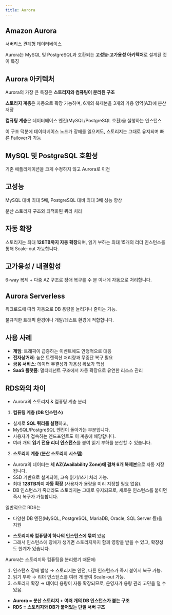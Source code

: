 ```yaml
---
title: Aurora
---
```

## Amazon Aurora

서버리스 관계형 데이터베이스

Aurora는 MySQL 및 PostgreSQL과 호환되는 **고성능·고가용성 아키텍처**로 설계된 것이 특징


## Aurora 아키텍처

Aurora의 가장 큰 특징은 **스토리지와 컴퓨팅이 분리된 구조**

**스토리지 계층**은 자동으로 확장 가능하며, 6개의 복제본을 3개의 가용 영역(AZ)에 분산 저장

**컴퓨팅 계층**은 데이터베이스 엔진(MySQL/PostgreSQL 호환)을 실행하는 인스턴스

이 구조 덕분에 데이터베이스 노드가 장애를 일으켜도, 스토리지는 그대로 유지되며 빠른 Failover가 가능

## **MySQL 및 PostgreSQL 호환성**
기존 애플리케이션을 크게 수정하지 않고 Aurora로 이전

## **고성능**
MySQL 대비 최대 5배, PostgreSQL 대비 최대 3배 성능 향상

분산 스토리지 구조와 최적화된 쿼리 처리

## 자동 확장
스토리지는 최대 **128TB까지 자동 확장**되며, 읽기 부하는 최대 15개의 리더 인스턴스를 통해 Scale-out 가능합니다.

## **고가용성 / 내결함성**
6-way 복제 + 다중 AZ 구조로 장애 복구를 수 분 이내에 자동으로 처리합니다.

## **Aurora Serverless**
워크로드에 따라 자동으로 DB 용량을 늘리거나 줄이는 기능.

불규칙한 트래픽 환경이나 개발/테스트 환경에 적합합니다.

## 사용 사례

* **게임**: 트래픽이 급증하는 이벤트에도 안정적으로 대응
* **전자상거래**: 높은 트랜잭션 처리량과 무중단 복구 필요
* **금융 서비스**: 데이터 무결성과 가용성 확보가 핵심
* **SaaS 플랫폼**: 멀티테넌트 구조에서 자동 확장으로 유연한 리소스 관리


## RDS와의 차이

- Aurora의 스토리지 & 컴퓨팅 계층 분리

1. **컴퓨팅 계층 (DB 인스턴스)**

* 실제로 **SQL 쿼리를 실행**하고,
* MySQL/PostgreSQL 엔진이 돌아가는 부분입니다.
* 사용자가 접속하는 엔드포인트도 이 계층에 해당합니다.
* 여러 개의 **읽기 전용 리더 인스턴스**를 붙여 읽기 부하를 분산할 수 있습니다.

2. **스토리지 계층 (분산 스토리지 시스템)**

* Aurora의 데이터는 **세 AZ(Availability Zone)에 걸쳐 6개 복제본**으로 자동 저장됩니다.
* SSD 기반으로 설계되어, 고속 읽기/쓰기 처리 가능.
* 최대 **128TB까지 자동 확장** (사용자가 용량을 미리 지정할 필요 없음).
* DB 인스턴스가 죽더라도 스토리지는 그대로 유지되므로, 새로운 인스턴스를 붙이면 즉시 복구가 가능합니다.


일반적으로 RDS는
- 다양한 DB 엔진(MySQL, PostgreSQL, MariaDB, Oracle, SQL Server 등)을 지원
* **스토리지와 컴퓨팅이 하나의 인스턴스에 묶여** 있음
* 그래서 인스턴스에 장애가 생기면 스토리지까지 함께 영향을 받을 수 있고, 확장성도 한계가 있습니다.

Aurora는 스토리지와 컴퓨팅을 분리했기 때문에:

1. 인스턴스 장애 발생 → 스토리지는 안전, 다른 인스턴스가 즉시 붙어서 복구 가능.
2. 읽기 부하 → 리더 인스턴스를 여러 개 붙여 Scale-out 가능.
3. 스토리지 확장 → 데이터 용량이 자동 확장되므로, 운영자가 용량 관리 고민을 덜 수 있음.

* **Aurora = 분산 스토리지 + 여러 개의 DB 인스턴스가 붙는 구조**
* **RDS = 스토리지와 DB가 붙어있는 단일 서버 구조**